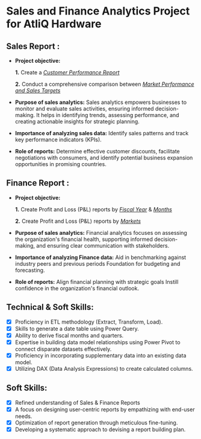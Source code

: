# Sales and Finance Analytics Project for AtliQ Hardware
## Sales Report :


- **Project objective:** 

    **1.** Create a _[Customer Performance Report](https://github.com/amirulafiqrosli/Sales-and-Finance-Analytics-Project-for-AtliQ-Hardware/blob/main/Customer%20Performance%20Profit%20and%20Loss%20Report%20of%20AtliQ.pdf)_ 

    **2.** Conduct a comprehensive comparison between _[Market Performance and Sales Targets](https://github.com/amirulafiqrosli/Sales-and-Finance-Analytics-Project-for-AtliQ-Hardware/blob/main/Market%20Performance%20vs%20Target%20Report%20of%20AtliQ.pdf)_

- **Purpose of sales analytics:** Sales analytics empowers businesses to monitor and evaluate sales activities, ensuring informed decision-making. It helps in identifying trends, assessing performance, and creating actionable insights for strategic planning.

- **Importance of analyzing sales data:** Identify sales patterns and track key performance indicators (KPIs).

- **Role of reports:** Determine effective customer discounts, facilitate negotiations with consumers, and identify potential business expansion opportunities in promising countries.


## Finance Report :

- **Project objective:** 

    **1.** Create Profit and Loss (P&L) reports by _[Fiscal Year](https://github.com/amirulafiqrosli/Sales-and-Finance-Analytics-Project-for-AtliQ-Hardware/blob/main/Profit%20and%20Loss%20Statement%20by%20Fiscal%20Year.pdf)_ & _[Months](https://github.com/amirulafiqrosli/Sales-and-Finance-Analytics-Project-for-AtliQ-Hardware/blob/main/P%26L%20Statement%20by%20Months.pdf)_ 

   **2.** Create Profit and Loss (P&L) reports by _[Markets](https://github.com/amirulafiqrosli/Sales-and-Finance-Analytics-Project-for-AtliQ-Hardware/blob/main/Markets%20Profit%20and%20Loss%20Report%20of%20AtliQ.pdf)_

- **Purpose of sales analytics:** Financial analytics focuses on assessing the organization's financial health, supporting informed decision-making, and ensuring clear communication with stakeholders.

- **Importance of analyzing Finance data:** Aid in benchmarking against industry peers and previous periods Foundation for budgeting and forecasting.

- **Role of reports:** Align financial planning with strategic goals Instill confidence in the organization's financial outlook.


## Technical & Soft Skills:
- [x]	Proficiency in ETL methodology (Extract, Transform, Load).
- [x]	Skills to generate a date table using Power Query.
- [x]	Ability to derive fiscal months and quarters.
- [x]	Expertise in building data model relationships using Power Pivot to connect disparate datasets effectively.
- [x]	Proficiency in incorporating supplementary data into an existing data model.
- [x]	Utilizing DAX (Data Analysis Expressions) to create calculated columns.

## Soft Skills:
- [x]	Refined understanding of Sales & Finance Reports
- [x]	A focus on designing user-centric reports by empathizing with end-user needs.
- [x]	Optimization of report generation through meticulous fine-tuning.
- [x]	Developing a systematic approach to devising a report building plan.
